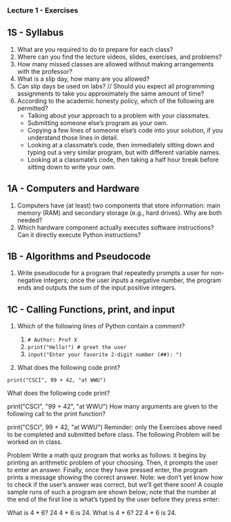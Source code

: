 ### Lecture 1 - Exercises
## 1S - Syllabus

1. What are you required to do to prepare for each class?
1. Where can you find the lecture videos, slides, exercises, and problems?
1. How many missed classes are allowed without making arrangements with the professor?
1. What is a slip day, how many are you allowed?
1. Can slip days be used on labs?
// Should you expect all programming assignments to take you approximately the same amount of time?
1. According to the academic honesty policy, which of the following are permitted?
    - Talking about your approach to a problem with your classmates.
    - Submitting someone else’s program as your own.
    - Copying a few lines of someone else’s code into your solution, if you understand those lines in detail.
    - Looking at a classmate’s code, then immediately sitting down and typing out a very similar program, but with different variable names.
    - Looking at a classmate’s code, then taking a half hour break before sitting down to write your own.

## 1A - Computers and Hardware
1. Computers have (at least) two components that store information: main memory (RAM) and secondary storage (e.g., hard drives). Why are both needed?
1. Which hardware component actually executes software instructions? Can it directly execute Python instructions?

## 1B - Algorithms and Pseudocode
1. Write pseudocode for a program that repeatedly prompts a user for non-negative integers; once the user inputs a negative number, the program ends and outputs the sum of the input positive integers.

## 1C - Calling Functions, print, and input
1. Which of the following lines of Python contain a comment?
    1. ` # Author: Prof X `
    1. ` print("Hello!") # greet the user `
    1. ` input("Enter your favorite 2-digit number (##): ") `
 
1. What does the following code print? 

```
print("CSCI", 99 + 42, "at WWU")
```
What does the following code print?

print("CSCI", "99 + 42", "at WWU")
How many arguments are given to the following call to the print function?

print("CSCI", 99 + 42, "at WWU")
Reminder: only the Exercises above need to be completed and submitted before class. The following Problem will be worked on in class.

Problem
Write a math quiz program that works as follows: it begins by printing an arithmetic problem of your choosing. Then, it prompts the user to enter an answer. Finally, once they have pressed enter, the program prints a message showing the correct answer. Note: we don’t yet know how to check if the user’s answer was correct, but we’ll get there soon! A couple sample runs of such a program are shown below; note that the number at the end of the first line is what’s typed by the user before they press enter:

What is 4 * 6? 24
4 * 6 is 24.
What is 4 * 6? 22
4 * 6 is 24.
